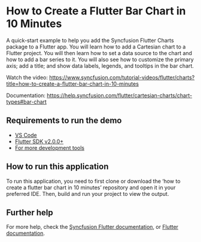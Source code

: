 # How to Create a Flutter Bar Chart in 10 Minutes

A quick-start example to help you add the Syncfusion Flutter Charts package to a Flutter app. You will learn how to add a Cartesian chart to a Flutter project. You will then learn how to set a data source to the chart and how to add a bar series to it. You will also see how to customize the primary axis; add a title; and show data labels, legends, and tooltips in the bar chart.

Watch the video: https://www.syncfusion.com/tutorial-videos/flutter/charts?title=how-to-create-a-flutter-bar-chart-in-10-minutes

Documentation: https://help.syncfusion.com/flutter/cartesian-charts/chart-types#bar-chart 

## Requirements to run the demo
* [VS Code](https://code.visualstudio.com/download)
* [Flutter SDK v2.0.0+](https://flutter.dev/docs/development/tools/sdk/overview)
* [For more development tools](https://flutter.dev/docs/development/tools/devtools/overview)

## How to run this application
To run this application, you need to first clone or download the ‘how to create a flutter bar chart in 10 minutes’ repository and open it in your preferred IDE. Then, build and run your project to view the output.

## Further help
For more help, check the [Syncfusion Flutter documentation](https://help.syncfusion.com/flutter/introduction/overview), or
 [Flutter documentation](https://flutter.dev/docs/get-started/install).

